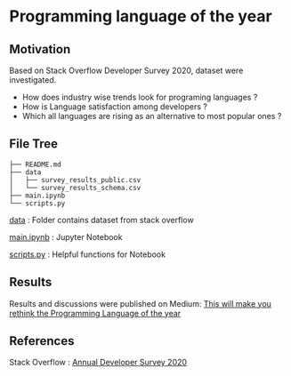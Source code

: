 # Programming language of the year

## Motivation

Based on Stack Overflow Developer Survey 2020, dataset were investigated.

- How does industry wise trends look for programing languages ?
- How is Language satisfaction among developers ?
- Which all languages are rising as an alternative to most popular ones ?

## File Tree

```
├── README.md
├── data
│   ├── survey_results_public.csv
│   └── survey_results_schema.csv
├── main.ipynb
└── scripts.py

```

[data](./data) : Folder contains dataset from stack overflow

[main.ipynb](./main.ipynb) : Jupyter Notebook

[scripts.py](./scripts.py) : Helpful functions for Notebook

## Results

Results and discussions were published on Medium: [This will make you rethink the Programming Language of the year
](https://mkkhedawat.medium.com/this-will-make-you-rethink-the-programming-language-of-the-year-c84c3522eca6)

## References

Stack Overflow : [Annual Developer Survey 2020](https://insights.stackoverflow.com/survey)
